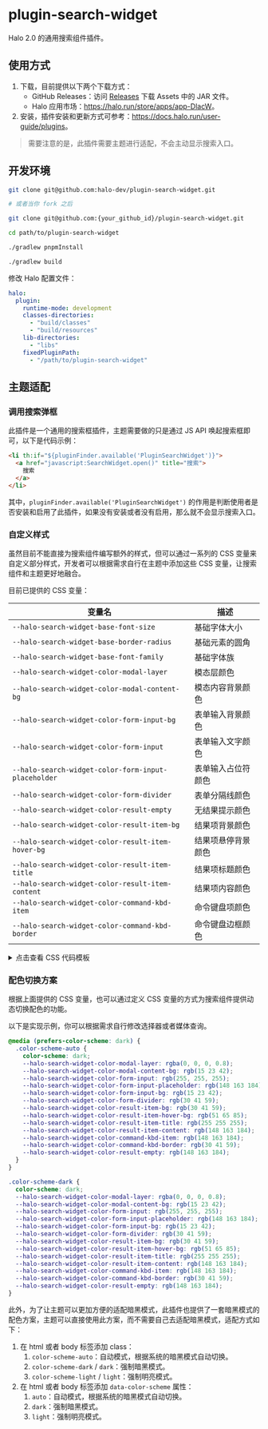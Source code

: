 # plugin-search-widget

Halo 2.0 的通用搜索组件插件。

## 使用方式

1. 下载，目前提供以下两个下载方式：
    - GitHub Releases：访问 [Releases](https://github.com/halo-dev/plugin-search-widget/releases) 下载 Assets 中的 JAR 文件。
    - Halo 应用市场：<https://halo.run/store/apps/app-DlacW>。
2. 安装，插件安装和更新方式可参考：<https://docs.halo.run/user-guide/plugins>。

> 需要注意的是，此插件需要主题进行适配，不会主动显示搜索入口。

## 开发环境

```bash
git clone git@github.com:halo-dev/plugin-search-widget.git

# 或者当你 fork 之后

git clone git@github.com:{your_github_id}/plugin-search-widget.git
```

```bash
cd path/to/plugin-search-widget
```

```bash
./gradlew pnpmInstall

./gradlew build
```

修改 Halo 配置文件：

```yaml
halo:
  plugin:
    runtime-mode: development
    classes-directories:
      - "build/classes"
      - "build/resources"
    lib-directories:
      - "libs"
    fixedPluginPath:
      - "/path/to/plugin-search-widget"
```

## 主题适配

### 调用搜索弹框

此插件是一个通用的搜索框插件，主题需要做的只是通过 JS API 唤起搜索框即可，以下是代码示例：

```html
<li th:if="${pluginFinder.available('PluginSearchWidget')}">
  <a href="javascript:SearchWidget.open()" title="搜索">
    搜索
  </a>
</li>
```

其中，`pluginFinder.available('PluginSearchWidget')` 的作用是判断使用者是否安装和启用了此插件，如果没有安装或者没有启用，那么就不会显示搜索入口。

### 自定义样式

虽然目前不能直接为搜索组件编写额外的样式，但可以通过一系列的 CSS 变量来自定义部分样式，开发者可以根据需求自行在主题中添加这些 CSS 变量，让搜索组件和主题更好地融合。

目前已提供的 CSS 变量：

| 变量名                                              | 描述               |
| --------------------------------------------------- | ------------------ |
| `--halo-search-widget-base-font-size`               | 基础字体大小       |
| `--halo-search-widget-base-border-radius`           | 基础元素的圆角     |
| `--halo-search-widget-base-font-family`             | 基础字体族         |
| `--halo-search-widget-color-modal-layer`            | 模态层颜色         |
| `--halo-search-widget-color-modal-content-bg`       | 模态内容背景颜色   |
| `--halo-search-widget-color-form-input-bg`          | 表单输入背景颜色   |
| `--halo-search-widget-color-form-input`             | 表单输入文字颜色   |
| `--halo-search-widget-color-form-input-placeholder` | 表单输入占位符颜色 |
| `--halo-search-widget-color-form-divider`           | 表单分隔线颜色     |
| `--halo-search-widget-color-result-empty`           | 无结果提示颜色     |
| `--halo-search-widget-color-result-item-bg`         | 结果项背景颜色     |
| `--halo-search-widget-color-result-item-hover-bg`   | 结果项悬停背景颜色 |
| `--halo-search-widget-color-result-item-title`      | 结果项标题颜色     |
| `--halo-search-widget-color-result-item-content`    | 结果项内容颜色     |
| `--halo-search-widget-color-command-kbd-item`       | 命令键盘项颜色     |
| `--halo-search-widget-color-command-kbd-border`     | 命令键盘边框颜色   |

<details>
<summary>点击查看 CSS 代码模板</summary>

```css
:root {
   --halo-search-widget-base-font-size: ;
   --halo-search-widget-base-border-radius: ;
   --halo-search-widget-base-font-family: ;
   --halo-search-widget-color-modal-layer: ;
   --halo-search-widget-color-modal-content-bg: ;
   --halo-search-widget-color-form-input-bg: ;
   --halo-search-widget-color-form-input: ;
   --halo-search-widget-color-form-input-placeholder: ;
   --halo-search-widget-color-form-divider: ;
   --halo-search-widget-color-result-empty: ;
   --halo-search-widget-color-result-item-bg: ;
   --halo-search-widget-color-result-item-hover-bg: ;
   --halo-search-widget-color-result-item-title: ;
   --halo-search-widget-color-result-item-content: ;
   --halo-search-widget-color-command-kbd-item: ;
   --halo-search-widget-color-command-kbd-border: ;
}
```

</details>

### 配色切换方案

根据上面提供的 CSS 变量，也可以通过定义 CSS 变量的方式为搜索组件提供动态切换配色的功能。

以下是实现示例，你可以根据需求自行修改选择器或者媒体查询。

```css
@media (prefers-color-scheme: dark) {
  .color-scheme-auto {
    color-scheme: dark;
    --halo-search-widget-color-modal-layer: rgba(0, 0, 0, 0.8);
    --halo-search-widget-color-modal-content-bg: rgb(15 23 42);
    --halo-search-widget-color-form-input: rgb(255, 255, 255);
    --halo-search-widget-color-form-input-placeholder: rgb(148 163 184);
    --halo-search-widget-color-form-input-bg: rgb(15 23 42);
    --halo-search-widget-color-form-divider: rgb(30 41 59);
    --halo-search-widget-color-result-item-bg: rgb(30 41 59);
    --halo-search-widget-color-result-item-hover-bg: rgb(51 65 85);
    --halo-search-widget-color-result-item-title: rgb(255 255 255);
    --halo-search-widget-color-result-item-content: rgb(148 163 184);
    --halo-search-widget-color-command-kbd-item: rgb(148 163 184);
    --halo-search-widget-color-command-kbd-border: rgb(30 41 59);
    --halo-search-widget-color-result-empty: rgb(148 163 184);
  }
}

.color-scheme-dark {
  color-scheme: dark;
  --halo-search-widget-color-modal-layer: rgba(0, 0, 0, 0.8);
  --halo-search-widget-color-modal-content-bg: rgb(15 23 42);
  --halo-search-widget-color-form-input: rgb(255, 255, 255);
  --halo-search-widget-color-form-input-placeholder: rgb(148 163 184);
  --halo-search-widget-color-form-input-bg: rgb(15 23 42);
  --halo-search-widget-color-form-divider: rgb(30 41 59);
  --halo-search-widget-color-result-item-bg: rgb(30 41 59);
  --halo-search-widget-color-result-item-hover-bg: rgb(51 65 85);
  --halo-search-widget-color-result-item-title: rgb(255 255 255);
  --halo-search-widget-color-result-item-content: rgb(148 163 184);
  --halo-search-widget-color-command-kbd-item: rgb(148 163 184);
  --halo-search-widget-color-command-kbd-border: rgb(30 41 59);
  --halo-search-widget-color-result-empty: rgb(148 163 184);
}
```

此外，为了让主题可以更加方便的适配暗黑模式，此插件也提供了一套暗黑模式的配色方案，主题可以直接使用此方案，而不需要自己去适配暗黑模式，适配方式如下：

1. 在 html 或者 body 标签添加 class：
   1. `color-scheme-auto`：自动模式，根据系统的暗黑模式自动切换。
   2. `color-scheme-dark` / `dark`：强制暗黑模式。
   3. `color-scheme-light` / `light`：强制明亮模式。
2. 在 html 或者 body 标签添加 `data-color-scheme` 属性：
   1. `auto`：自动模式，根据系统的暗黑模式自动切换。
   2. `dark`：强制暗黑模式。
   3. `light`：强制明亮模式。
